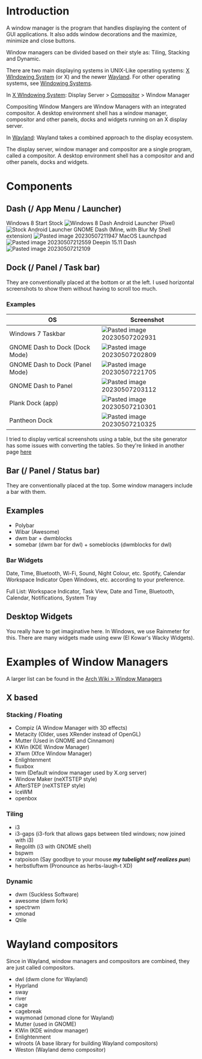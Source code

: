 # Introduction
A window manager is the program that handles displaying the content of GUI applications. It also adds window decorations and the maximize, minimize and close buttons.

Window managers can be divided based on their style as: Tiling, Stacking and Dynamic.

There are two main displaying systems in UNIX-Like operating systems: [X WIndowing System](World%20Building/Science%20and%20Engineering/Mathematics/Computer%20Science/Operating%20Systems/UNIX%20and%20Linux/X%20WIndowing%20System.md) (or X) and the newer [Wayland](World%20Building/Science%20and%20Engineering/Mathematics/Computer%20Science/Operating%20Systems/UNIX%20and%20Linux/Wayland.md). For other operating systems, see [Windowing Systems](World%20Building/Science%20and%20Engineering/Mathematics/Computer%20Science/Operating%20Systems/UNIX%20and%20Linux/Windowing%20Systems.md).

In [X WIndowing System](World%20Building/Science%20and%20Engineering/Mathematics/Computer%20Science/Operating%20Systems/UNIX%20and%20Linux/X%20WIndowing%20System.md):
Display Server > [Compositor](Compositors.md) > Window Manager

Compositing Window Mangers are Window Managers with an integrated compositor.
A desktop environment shell has a window manager, compositor and other panels, docks and widgets running on an X display server.

In [Wayland](World%20Building/Science%20and%20Engineering/Mathematics/Computer%20Science/Operating%20Systems/UNIX%20and%20Linux/Wayland.md):
Wayland takes a combined approach to the display ecosystem.

The display server, window manager and compositor are a single program, called a compositor.
A desktop environment shell has a compositor and and other panels, docks and widgets.

# Components
## Dash (/ App Menu / Launcher)

Windows 8 Start Stock
![Windows 8 Dash](_images/Windows%208%20Dash.png)
Android Launcher (Pixel) 
![Stock Android Launcher](_images/Stock%20Android%20Launcher.png)
GNOME Dash (Mine, with Blur My Shell extension) 
![Pasted image 20230507211947](_images/Pasted%20image%2020230507211947.png)
MacOS Launchpad
![Pasted image 20230507212559](_images/Pasted%20image%2020230507212559.png)
Deepin 15.11 Dash
![Pasted image 20230507212109](_images/Pasted%20image%2020230507212109.png)

## Dock (/ Panel / Task bar)
They are conventionally placed at the bottom or at the left.
I used horizontal screenshots to show them without having to scroll too much.

### Examples
| OS                              | Screenshot                                                                  |
| ------------------------------- | --------------------------------------------------------------------------- |
| Windows 7 Taskbar               | ![Pasted image 20230507202931](_images/Pasted%20image%2020230507202931.png) |
| GNOME Dash to Dock (Dock Mode)  | ![Pasted image 20230507202809](_images/Pasted%20image%2020230507202809.png) |
| GNOME Dash to Dock (Panel Mode) | ![Pasted image 20230507221705](_images/Pasted%20image%2020230507221705.png) |
| GNOME Dash to Panel             | ![Pasted image 20230507203112](_images/Pasted%20image%2020230507203112.png) |
| Plank Dock (app)                | ![Pasted image 20230507210301](_images/Pasted%20image%2020230507210301.png) |
| Pantheon Dock                   | ![Pasted image 20230507210325](_images/Pasted%20image%2020230507210325.png) |

I tried to display vertical screenshots using a table, but the site generator has some issues with converting the tables. So they're linked in another page [here](Screenshots%20of%20docks%20placed%20vertically.md)

## Bar (/ Panel / Status bar)
They are conventionally placed at the top. Some window managers include a bar with them.

## Examples
- Polybar
- Wibar (Awesome)
- dwm bar + dwmblocks
- somebar (dwm bar for dwl) + someblocks (dwmblocks for dwl)
### Bar Widgets
Date, Time, Bluetooth, Wi-Fi, Sound, Night Colour, etc.
Spotify, Calendar
Workspace Indicator
Open Windows, etc. according to your preference.

Full List: Workspace Indicator, Task View, Date and Time, Bluetooth, Calendar, Notifications, System Tray
## Desktop Widgets
You really have to get imaginative here. In Windows, we use Rainmeter for this.
There are many widgets made using eww (El Kowar's Wacky Widgets).

# Examples of Window Managers
A larger list can be found in the [Arch Wiki > Window Managers](https://wiki.archlinux.org/title/window_manager)

## X based

### Stacking / Floating
- Compiz (A Window Manager with 3D effects)
- Metacity (Older, uses XRender instead of OpenGL)
- Mutter (Used in GNOME and Cinnamon)
- KWin (KDE Window Manager)
- Xfwm (Xfce Window Manager)
- Enlightenment
- fluxbox
- twm (Default window manager used by X.org server)
- Window Maker (neXTSTEP style)
- AfterSTEP (neXTSTEP style)
- IceWM
- openbox

### Tiling
- i3
- i3-gaps (i3-fork that allows gaps between tiled windows; now joined with i3)
- Regolith (i3 with GNOME shell)
- bspwm
- ratpoison (Say goodbye to your mouse ***my tubelight self realizes pun***)
- herbstluftwm (Pronounce as herbs-laugh-t XD)

### Dynamic
- dwm (Suckless Software)
- awesome (dwm fork)
- spectrwm
- xmonad
- Qtile

# Wayland compositors
Since in Wayland, window managers and compositors are combined, they are just called compositors.

- dwl (dwm clone for Wayland)
- Hyprland
- sway
- river
- cage
- cagebreak
- waymonad (xmonad clone for Wayland)
- Mutter (used in GNOME)
- KWin (KDE window manager)
- Enlightenment
- wlroots (A base library for building Wayland compositors)
- Weston (Wayland demo compositor)